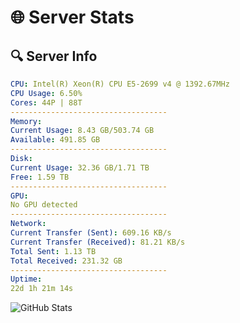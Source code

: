 # 🌐 Server Stats
## 🔍 Server Info
```yaml
CPU: Intel(R) Xeon(R) CPU E5-2699 v4 @ 1392.67MHz
CPU Usage: 6.50%
Cores: 44P | 88T
-----------------------------------
Memory:
Current Usage: 8.43 GB/503.74 GB
Available: 491.85 GB
-----------------------------------
Disk:
Current Usage: 32.36 GB/1.71 TB
Free: 1.59 TB
-----------------------------------
GPU:
No GPU detected
-----------------------------------
Network:
Current Transfer (Sent): 609.16 KB/s
Current Transfer (Received): 81.21 KB/s
Total Sent: 1.13 TB
Total Received: 231.32 GB
-----------------------------------
Uptime:
22d 1h 21m 14s
```
![GitHub Stats](https://img.shields.io/badge/Updated-2025-05-11_18:30:02-blue)
